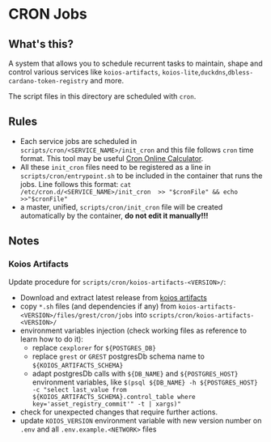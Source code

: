 # CRON Jobs

## What's this?

A system that allows you to schedule recurrent tasks to maintain, shape and control various services like `koios-artifacts`, `koios-lite`,`duckdns`,`dbless-cardano-token-registry` and more.

The script files in this directory are scheduled with `cron`.

## Rules

- Each service jobs are scheduled in `scripts/cron/<SERVICE_NAME>/init_cron` and this file follows `cron` time format. This tool may be useful [Cron Online Calculator](https://crontab.cronhub.io/). 
- All these `init_cron` files need to be registered as a line in `scripts/cron/entrypoint.sh` to be included in the container that runs the jobs. Line follows this format: `cat /etc/cron.d/<SERVICE_NAME>/init_cron  >> "$cronFile" && echo >>"$cronFile"`
- a master, unified, `scripts/cron/init_cron` file will be created automatically by the container, **do not edit it manually!!!**

## Notes

### Koios Artifacts

Update procedure for `scripts/cron/koios-artifacts-<VERSION>/`:
- Download and extract latest release from [koios artifacts](https://github.com/cardano-community/koios-artifacts/tags)
- copy `*.sh` files  (and dependencies if any) from `koios-artifacts-<VERSION>/files/grest/cron/jobs` into `scripts/cron/koios-artifacts-<VERSION>/`
- environment variables injection (check working files as reference to learn how to do it):
    - replace `cexplorer` for `${POSTGRES_DB}`
    - replace `grest` or `GREST` postgresDb schema name to `${KOIOS_ARTIFACTS_SCHEMA}` 
    - adapt postgresDb calls with `${DB_NAME}` and `${POSTGRES_HOST}` environment variables, like `$(psql ${DB_NAME} -h ${POSTGRES_HOST} -c "select last_value from ${KOIOS_ARTIFACTS_SCHEMA}.control_table where key='asset_registry_commit'" -t | xargs)"`
- check for unexpected changes that require further actions.
- update `KOIOS_VERSION` environment variable with new version number on `.env` and all `.env.example.<NETWORK>` files
